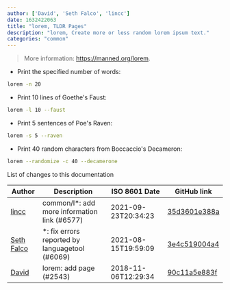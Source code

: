 ```yaml
---
author: ['David', 'Seth Falco', 'lincc']
date: 1632422063
title: "lorem, TLDR Pages"
description: "lorem, Create more or less random lorem ipsum text."
categories: "common"
---
```

> More information: <https://manned.org/lorem>.

- Print the specified number of words:

```bash
lorem -n 20
```

- Print 10 lines of Goethe's Faust:

```bash
lorem -l 10 --faust
```

- Print 5 sentences of Poe's Raven:

```bash
lorem -s 5 --raven
```

- Print 40 random characters from Boccaccio's Decameron:

```bash
lorem --randomize -c 40 --decamerone
```
List of changes to this documentation


Author | Description | ISO 8601 Date | GitHub link
------|-----|-----|-----
[lincc](mailto:46962923+blueskyson@users.noreply.github.com) | common/l*: add more information link (#6577) | 2021-09-23T20:34:23 | [35d3601e388a](https://github.com/tldr-pages/tldr/commit/35d3601e388ad4b54affea092d6dd4f0a8be37d2)
[Seth Falco](mailto:seth@falco.fun) | *: fix errors reported by languagetool (#6069) | 2021-08-15T19:59:09 | [3e4c519004a4](https://github.com/tldr-pages/tldr/commit/3e4c519004a471c861cdc609fd7239ee3355671c)
[David](mailto:david.bialik@gmail.com) | lorem: add page (#2543) | 2018-11-06T12:29:34 | [90c11a5e883f](https://github.com/tldr-pages/tldr/commit/90c11a5e883f0cb2f1ed49dd097eda9c83a68e00)

